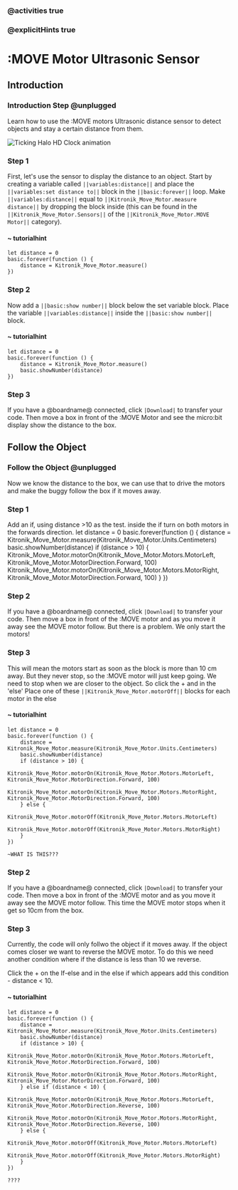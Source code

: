### @activities true
### @explicitHints true

# :MOVE Motor Ultrasonic Sensor

## Introduction
### Introduction Step @unplugged
Learn how to use the :MOVE motors Ultrasonic distance sensor to detect objects and stay a certain distance from them.

![Ticking Halo HD Clock animation](https://AlasdairAtKitronik.github.io/pxt-kitronik-halohd/assets/Ticking-Clock-Animation.gif)

### Step 1
First, let's use the sensor to display the distance to an object.
Start by creating a variable called ``||variables:distance||`` and place the ``||variables:set distance to||`` block in the ``||basic:forever||`` loop.
Make ``||variables:distance||`` equal to ``||Kitronik_Move_Motor.measure distance||`` by dropping the block inside (this can be found in the ``||Kitronik_Move_Motor.Sensors||`` of the ``||Kitronik_Move_Motor.MOVE Motor||`` category).

#### ~ tutorialhint
```blocks
let distance = 0
basic.forever(function () {
    distance = Kitronik_Move_Motor.measure()
})
```

### Step 2
Now add a ``||basic:show number||`` block below the set variable block.
Place the variable ``||variables:distance||`` inside the ``||basic:show number||`` block.

#### ~ tutorialhint
```blocks
let distance = 0
basic.forever(function () {
    distance = Kitronik_Move_Motor.measure()
    basic.showNumber(distance)
})
```

### Step 3
If you have a @boardname@ connected, click ``|Download|`` to transfer your code. Then move a box in front of the :MOVE Motor and see the micro:bit display show the distance to the box.

## Follow the Object
### Follow the Object @unplugged
Now we know the distance to the box, we can use that to drive the motors and make the buggy follow the box if it moves away.

### Step 1
Add an if, using distance >10 as the test.
inside the if turn on both motors in the forwards direction.
let distance = 0
basic.forever(function () {
    distance = Kitronik_Move_Motor.measure(Kitronik_Move_Motor.Units.Centimeters)
    basic.showNumber(distance)
    if (distance > 10) {
        Kitronik_Move_Motor.motorOn(Kitronik_Move_Motor.Motors.MotorLeft, Kitronik_Move_Motor.MotorDirection.Forward, 100)
        Kitronik_Move_Motor.motorOn(Kitronik_Move_Motor.Motors.MotorRight, Kitronik_Move_Motor.MotorDirection.Forward, 100)
    }
})

### Step 2
If you have a @boardname@ connected, click ``|Download|`` to transfer your code. 
Then move a box in front of the :MOVE motor and as you move it away see the MOVE motor follow. 
But there is a problem. We only start the motors!



### Step 3
This will mean the motors start as soon as the block is more than 10 cm away. 
But they never stop, so the :MOVE motor will just keep going. 
We need to stop when we are closer to the object.
So click the + and in the 'else' Place one of these ``||Kitronik_Move_Motor.motorOff||`` blocks for each motor  in the else

#### ~ tutorialhint
```blocks
let distance = 0
basic.forever(function () {
    distance = Kitronik_Move_Motor.measure(Kitronik_Move_Motor.Units.Centimeters)
    basic.showNumber(distance)
    if (distance > 10) {
        Kitronik_Move_Motor.motorOn(Kitronik_Move_Motor.Motors.MotorLeft, Kitronik_Move_Motor.MotorDirection.Forward, 100)
        Kitronik_Move_Motor.motorOn(Kitronik_Move_Motor.Motors.MotorRight, Kitronik_Move_Motor.MotorDirection.Forward, 100)
    } else {
        Kitronik_Move_Motor.motorOff(Kitronik_Move_Motor.Motors.MotorLeft)
        Kitronik_Move_Motor.motorOff(Kitronik_Move_Motor.Motors.MotorRight)
    }
})
```

```ghost
~WHAT IS THIS???
```


### Step 2
If you have a @boardname@ connected, click ``|Download|`` to transfer your code. 
Then move a box in front of the :MOVE motor and as you move it away see the MOVE motor follow. 
This time the MOVE motor stops when it get so 10cm from the box. 



### Step 3
Currently, the code will only follwo the object if it moves away. If the object comes closer we want to reverse the MOVE motor.
To do this we need another condition where if the distance is less than 10 we reverse.

Click the + on the If-else and in the else if which appears add this condition - distance < 10.


#### ~ tutorialhint
```blocks
let distance = 0
basic.forever(function () {
    distance = Kitronik_Move_Motor.measure(Kitronik_Move_Motor.Units.Centimeters)
    basic.showNumber(distance)
    if (distance > 10) {
        Kitronik_Move_Motor.motorOn(Kitronik_Move_Motor.Motors.MotorLeft, Kitronik_Move_Motor.MotorDirection.Forward, 100)
        Kitronik_Move_Motor.motorOn(Kitronik_Move_Motor.Motors.MotorRight, Kitronik_Move_Motor.MotorDirection.Forward, 100)
    } else if (distance < 10) {
        Kitronik_Move_Motor.motorOn(Kitronik_Move_Motor.Motors.MotorLeft, Kitronik_Move_Motor.MotorDirection.Reverse, 100)
        Kitronik_Move_Motor.motorOn(Kitronik_Move_Motor.Motors.MotorRight, Kitronik_Move_Motor.MotorDirection.Reverse, 100)
    } else {
        Kitronik_Move_Motor.motorOff(Kitronik_Move_Motor.Motors.MotorLeft)
        Kitronik_Move_Motor.motorOff(Kitronik_Move_Motor.Motors.MotorRight)
    }
})
```

```ghost
????
```
